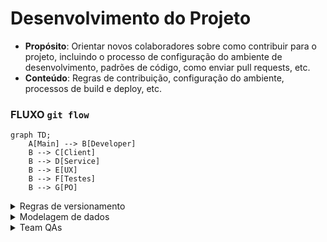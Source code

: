 # Desenvolvimento do Projeto

- **Propósito**: Orientar novos colaboradores sobre como contribuir para o projeto, incluindo o processo de configuração do ambiente de desenvolvimento, padrões de código, como enviar pull requests, etc.
- **Conteúdo**: Regras de contribuição, configuração do ambiente, processos de build e deploy, etc.

### FLUXO `git flow`

```mermaid
graph TD;
    A[Main] --> B[Developer]
    B --> C[Client]
    B --> D[Service]
    B --> E[UX]
    B --> F[Testes]
    B --> G[PO]
```

<details> 

<summary>
    Regras de versionamento
</summary>
    Para definir regras de versionamento de código e permissões de merge no GitHub, você pode configurar as regras de proteção de branch e as políticas de revisão de código. Aqui está um guia passo a passo para configurar essas regras:

### 1. Configurando Regras de Proteção de Branch

1. **Acesse o Repositório no GitHub**:
   - Vá para o seu repositório no GitHub.

2. **Vá para as Configurações**:
   - Clique na aba "Settings" (Configurações).

3. **Branch Protection Rules**:
   - No menu lateral, clique em "Branches" (Branches).
   - Em "Branch protection rules" (Regras de proteção de branch), clique em "Add rule" (Adicionar regra).

4. **Definir Regras de Proteção**:
   - **Branch Name Pattern**: Defina o padrão de nome da branch, como `main`, `developer`, etc.
   - **Require Pull Request Reviews**:
     - Marque a opção "Require pull request reviews before merging" (Requerer revisões de pull request antes de fazer merge).
     - Defina o número de revisores necessários.
   - **Require Status Checks**:
     - Marque a opção "Require status checks to pass before merging" (Requerer verificações de status para passar antes do merge).
     - Adicione os checks de status necessários, como testes automatizados.
   - **Include Administrators**:
     - Marque "Include administrators" (Incluir administradores) se quiser que as regras também se apliquem aos administradores do repositório.
   - **Restrict Who Can Push to Matching Branches**:
     - Marque "Restrict who can push to matching branches" (Restringir quem pode fazer push para branches correspondentes).
     - Adicione os usuários ou equipes autorizados a fazer push diretamente.

5. **Salvar Regras**:
   - Clique em "Create" ou "Save changes" (Salvar alterações).

### 2. Configurando Políticas de Revisão de Código

1. **Criar uma Política de Revisão**:
   - Na seção de "Branch protection rules" (Regras de proteção de branch), defina que os pull requests precisam de aprovação antes de serem mesclados.
   - Especifique o número mínimo de revisores necessários.

2. **Configurar Revisores Padrão**:
   - Nas configurações do repositório, você pode definir revisores padrão para pull requests. Isso pode ser feito através de equipes ou usuários específicos.

### 3. Exemplo de Regras para Branches Específicas

- **Branch `main`**:
  - Nenhum push direto é permitido.
  - Todos os merges devem ser feitos através de pull requests.
  - Pelo menos 2 revisores devem aprovar o pull request.
  - Todos os status checks devem passar antes do merge.

- **Branch `developer`**:
  - Nenhum push direto é permitido.
  - Todos os merges devem ser feitos através de pull requests.
  - Pelo menos 1 revisor deve aprovar o pull request.
  - Todos os status checks devem passar antes do merge.

- **Branches `client`, `service`, `UX`, `Testes`, `PO`**:
  - Push direto pode ser permitido para membros da equipe específica.
  - Recomenda-se o uso de pull requests e revisões, especialmente para mudanças significativas.

Com essas configurações, você garante um fluxo de trabalho de versionamento de código robusto e controlado, minimizando riscos e melhorando a qualidade do código.
</details>

<details>
    <summary>Modelagem de dados</summary>

# DOCUMENTO DO MODELO DE DADOS

## 1. Introdução e visão Geral

**Objetivo:** Descrever o modelo de dados para um sistema que permite o envio e a pesquisa de preços de medicamentos. O sistema deve permitir que usuários adicionem preços de medicamentos e consultem essas informações para encontrar os melhores preços em diferentes farmácias. 

**Escopo:** Este documento cobre o design das tabelas e relacionamentos necessários para suportar as funcionalidades de inclusão e pesquisa de preços de medicamentos.

**Banco de Dados:** O sistema utiliza o PostgreSQL como banco de dados para armazenar e gerenciar as informações.

## 3. Descrição das Entidades

### INFORMAÇÃO IMPORTANTE

<aside>
⚠️ Embora as tabelas e o fluxo de login possam não ser utilizados neste momento do projeto, é crucial manter essa estrutura e modelagem prontas. Isso garantirá que, no futuro, caso haja a necessidade de implementar um sistema de login, já teremos uma base sólida e bem estruturada, facilitando a adaptação e a integração sem a necessidade de um retrabalho significativo.

</aside>

**Usuário**

- **Nome da Entidade:** CustomUser
- **Descrição:** Armazena informações sobre os usuários que enviam informações sobre medicamentos.
- **Atributos:**
    - `id` (PK): Identificador único do usuário.
    - `name`: Nome do usuário.
    - `email`: E-mail do usuário.
    - `password_hash`: Hash (criptografia) da senha do usuário.
    

**Perfil**

- **Nome da Entidade:** Profile
- **Descrição:** Armazena informações adicionais e personalizáveis do usuário.
- **Atributos:**
    - `id` (PK): Identificador único do perfil.
    - `user_id` (FK): Referência ao usuário (chave estrangeira para a tabela CustomUser).
    - `profile_picture`: URL da foto de perfil.
    - `address`: Endereço do usuário.
    - `additional_info`: Informações adicionais sobre o usuário.

**Atributos do Usuário**

- **Nome da Entidade:** UserAttributes
- **Descrição:** Armazena diferentes atributos e estados do usuário.
- **Atributos:**
    - `id` (PK): Identificador único dos atributos do usuário.
    - `user_id` (FK): Referência ao usuário (chave estrangeira para a tabela Users).
    - `role`: Papel ou permissão do usuário (ex.: 'admin', 'editor', 'viewer').
    - `is_authenticated`: Indica se o usuário está autenticado.
    - `is_active`: Indica se a conta está ativa.
    - `last_login`: Data e hora do último login.

**Tokens**

- **Nome da Entidade:** AuthTokens
- **Descrição:** Armazena tokens de autenticação para os usuários.
- **Atributos:**
    - `id` (PK): Identificador único do token.
    - `user_id` (FK): Identificador do usuário (referência à tabela CustomUser).
    - `access_token`: Token de acesso.
    - `refresh_token`: Token de atualização.
    - `created_at`: Data e hora da criação do token.
    - `expires_at`: Data e hora de expiração do token de acesso.
    - `refresh_expires_at`: Data e hora de expiração do token de atualização.
    

**Medicamento**

- **Nome da Entidade:** Medicine
- **Descrição:** Armazena informações sobre medicamentos.
- **Atributos:**
    - `id` (PK): Identificador único do medicamento.
    - `name`: Nome do medicamento.
    - `dosage`: Dosagem do medicamento (ex.: "500mg").
    - `image`: Imagem da embalagem do medicamento.
    - `price`: Preço do medicamento.
    - `date_register`: Data do cadastro do medicamento.
    - `available_sus`: Indica se o medicamento está disponível no SUS.
    - `user_id` (FK): Identificador do usuário que enviou o preço (referência à tabela Users).
    - `pharmacy_id` (FK): Identificador da farmácia onde o medicamento foi comprado (referência à tabela Pharmacy).
Medicamentos da CMED

- **Nome da Entidade:** MedicineCmed
- **Descrição:** Armazena informações sobre medicamentos que estão cadastrados na CMED.
- **Atributos:**
    - `id` (PK): Identificador único do medicamento.
    - `name`: Nome do medicamento.
    - `dosage`: Dosagem do medicamento (ex.: "500mg").
    - `price`: Preço do medicamento.
    - `date_register`: Data do cadastro do medicamento.
    - `available_sus`: Indica se o medicamento está disponível no SUS.
    

**Farmácia**

- **Nome da Entidade:** Pharmacy
- **Descrição:** Armazena informações sobre farmácias.
- **Atributos:**
    - `id` (PK): Identificador único da farmácia.
    - `name`: Nome da farmácia.
    - `cep`: CEP da farmácia.
    - `address`: Endereço da farmácia.
    - `city`: Cidade onde a farmácia está localizada.
    - `state`: Estado onde a farmácia está localizada.

## 4. Relacionamentos

- **CustomUser - Medicine**: Um usuário pode enviar informações sobre vários medicamentos.
- **Pharmacy - Medicine**: Uma farmácia pode ter vários medicamentos registrados com preços diferentes.
- **Medicine - CustomUser**: Um medicamento pode ser associado a um único usuário que enviou a informação.
- **Medicine - Pharmacy**: Um medicamento pode ser associado a uma única farmácia onde foi registrado o preço.
- **CustomUser - Profile**: Um usuário pode ter um perfil adicional com informações detalhadas.
- **CustomUser - UserAttributes**: Um usuário pode ter atributos adicionais armazenados separadamente.
- **CustomUser - Tokens**: Um usuário pode ter múltiplos tokens de autenticação.

## **5. Regras de Negócio e Restrições**

- **Nome do Medicamento**: O nome do medicamento deve ser cadastrado exatamente como aparece na lista da CMED, garantindo conformidade com a nomenclatura oficial.
- **Preço**: Deve ser um valor numérico positivo, representado com duas casas decimais.
- **Data de Registro**: Deve ser uma data válida e não pode ser uma data futura.
- **Disponibilidade no SUS**: Deve ser um valor booleano (verdadeiro ou falso) indicando se o medicamento está disponível no SUS.

## **6. Regras de Validação de Dados**

**E-mail**

- **Formato**: O e-mail deve ser um endereço de e-mail válido, seguindo a sintaxe padrão (`user@example.com`). A validação pode ser implementada com uma expressão regular, como `'^.+@.+\..+$'`.
- **Unicidade**: O e-mail deve ser único em todo o sistema. Não são permitidos e-mails duplicados.

**Senha**

- **Comprimento**: A senha deve ter no mínimo 8 caracteres e no máximo 255 caracteres.
- **Complexidade**: A senha deve conter pelo menos uma letra maiúscula, uma letra minúscula, um número e um caractere especial (ex.: `!@#$%^&*()`).
- **Hashing**: As senhas devem ser armazenadas como hashes criptografados usando um algoritmo seguro.

**Nome do Usuário**

- **Comprimento**: O nome do usuário deve ter no mínimo 1 caractere e no máximo 255 caracteres.
- **Formato**: O nome não deve conter caracteres especiais, apenas letras e espaços.

**Preço do Medicamento**

- **Valor**: O preço deve ser um valor numérico positivo com duas casas decimais. Deve ser representado como `DECIMAL(10, 2)`.
- **Validação**: Deve ser maior que zero.

**Data de Registro**

- **Formato**: A data deve estar no formato `YYYY-MM-DD`.
- **Validação**: A data de registro não pode ser uma data futura.

**Disponibilidade no SUS**

- **Tipo**: Deve ser um valor booleano (verdadeiro ou falso).

**URL de Imagem**

- **Formato**: A URL deve ser uma string válida que aponta para uma imagem. Não deve exceder 255 caracteres.

## **7. Procedimentos de Migração e Atualização**

**Script de Criação**:

```sql
sqlCopiar código
CREATE TABLE CustomUser (
    id SERIAL PRIMARY KEY,
    name VARCHAR(255) NOT NULL,
    email VARCHAR(255) UNIQUE NOT NULL,
    password VARCHAR(255) NOT NULL
);

CREATE TABLE Profile (
    id SERIAL PRIMARY KEY,
    profile_picture VARCHAR(255),
    address VARCHAR(255),
    additional_info TEXT,
    user_id INTEGER REFERENCES CustomUser(id)
);

CREATE TABLE UserAttributes (
    id SERIAL PRIMARY KEY,
    role VARCHAR(45),
    is_authenticated BOOLEAN,
    is_active BOOLEAN,
    last_login TIMESTAMP,
    user_id INTEGER REFERENCES CustomUser(id)
);

CREATE TABLE Tokens (
    id SERIAL PRIMARY KEY,
    user_id INTEGER REFERENCES CustomUser(id),
    access_token VARCHAR(512),
    refresh_token VARCHAR(512),
    created_at TIMESTAMP NOT NULL,
    expires_at TIMESTAMP NOT NULL,
    refresh_expires_at TIMESTAMP NOT NULL
);

CREATE TABLE Pharmacy (
    id SERIAL PRIMARY KEY,
    name VARCHAR(255) NOT NULL,
    cep VARCHAR(20) NOT NULL,
    address VARCHAR(255) NOT NULL,
    city VARCHAR(100) NOT NULL,
    state VARCHAR(100) NOT NULL
);

CREATE TABLE Medicine (
    id SERIAL PRIMARY KEY,
    name VARCHAR(255) NOT NULL,
    dosage VARCHAR(50),
    chemical_name VARCHAR(255),
    image VARCHAR(255),
    price DECIMAL(10, 2) NOT NULL,
    date_register DATE NOT NULL,
    available_sus BOOLEAN,
    user_id INTEGER REFERENCES CustomUser(id),
    pharmacy_id INTEGER REFERENCES Pharmacy(id)
);

```

## **Conclusão**

Esta documentação cobre o modelo de dados e as funcionalidades principais para o sistema de inclusão e consulta de preços de medicamentos. Inclui agora a estrutura necessária para a gestão de tokens de autenticação. Se precisar de ajustes ou mais detalhes, estou aqui para ajudar! ...

</details>

<details>
 <summary>
    Team QAs
 </summary>

> Esse README ajuda a estruturar o processo de homologação e garantir que todos os envolvidos no projeto estejam alinhados com os procedimentos de qualidade.


## Homologação e Testes de Qualidade

### Fluxo de Homologação

Os desenvolvedores devem seguir o seguinte fluxo para garantir que o código seja devidamente testado antes de ser integrado à branch principal:

1. **Desenvolvimento**: Cada desenvolvedor trabalha em uma branch separada (ex: `client`, `service`).
2. **Atualização da Branch `develop`**: Após concluir a tarefa, o desenvolvedor faz um merge da sua branch (`client` ou `service`) na branch `develop`.
3. **Homologação**: A branch `develop` é usada exclusivamente para testes de QA. Ela deve estar sempre atualizada com as últimas mudanças para que os QAs possam realizar seus testes.
4. **Testes de QA**: Os QAs acessam o ambiente de homologação onde a branch `develop` está rodando para realizar os testes.
5. **Correções e Ajustes**: Caso sejam identificados bugs ou problemas, as correções são feitas nas branches correspondentes (`client`, `service`) e, após validadas, são novamente integradas à branch `develop`.

```mermaid
%% Diagrama de fluxo de homologação

graph TD;
    subgraph Desenvolvimento
        A[Branch Client] --> B[Branch Develop];
        C[Branch Service] --> B[Branch Develop];
    end

    B --> D[Ambiente de Homologação];
    D --> E[Testes de QA];
    E --> |Bugs Encontrados| F[Correções nas Branches Individuais];
    F --> B;
```



</details>